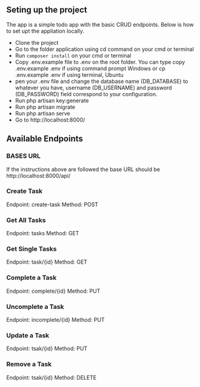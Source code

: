 ## Seting up the project

The app is a simple todo app with the basic CRUD endpoints. Below is how to set upt the appliation locally.

- Clone the  project
- Go to the folder application using cd command on your cmd or terminal
- Run `composer install` on your cmd or terminal
- Copy .env.example file to .env on the root folder. You can type copy .env.example .env if using command prompt Windows or cp .env.example .env if using terminal, Ubuntu
- pen your .env file and change the database name (DB_DATABASE) to whatever you have, username (DB_USERNAME) and password (DB_PASSWORD) field correspond to your configuration.
- Run php artisan key:generate
- Run php artisan migrate
- Run php artisan serve
- Go to http://localhost:8000/



## Available Endpoints

### BASES URL
If the instructions above are followed the base URL should be http://localhost:8000/api/

### Create Task
Endpoint: create-task
Method: POST

### Get All Tasks
Endpoint: tasks
Method: GET

### Get Single Tasks
Endpoint: task/{id}
Method: GET

### Complete a Task
Endpoint: complete/{id}
Method: PUT

### Uncomplete a Task
Endpoint: incomplete/{id}
Method: PUT

### Update a Task
Endpoint: tsak/{id}
Method: PUT

### Remove a Task
Endpoint: tsak/{id}
Method: DELETE
